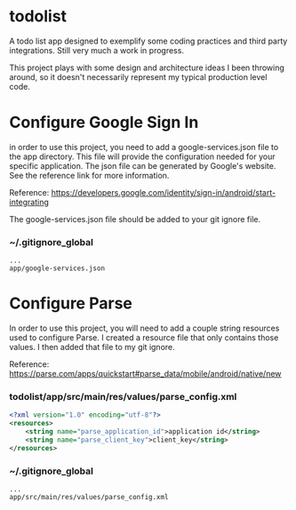 # todolist
A todo list app designed to exemplify some coding practices and third party integrations.  Still
very much a work in progress.

This project plays with some design and architecture ideas I been throwing around, so it doesn't
necessarily represent my typical production level code.

# Configure Google Sign In
in order to use this project, you need to add a google-services.json file to the app directory.
This file will provide the configuration needed for your specific application.
The json file can be generated by Google's website.  See the reference link for more information.

Reference: https://developers.google.com/identity/sign-in/android/start-integrating

The google-services.json file should be added to your git ignore file.

### ~/.gitignore_global
```
...
app/google-services.json
```


# Configure Parse
In order to use this project, you will need to add a couple string resources used to configure Parse.
I created a resource file that only contains those values.  I then added that file to my git ignore.

Reference: https://parse.com/apps/quickstart#parse_data/mobile/android/native/new

### todolist/app/src/main/res/values/parse_config.xml
```xml
<?xml version="1.0" encoding="utf-8"?>
<resources>
    <string name="parse_application_id">application id</string>
    <string name="parse_client_key">client_key</string>
</resources>
```
### ~/.gitignore_global
```
...
app/src/main/res/values/parse_config.xml
```
